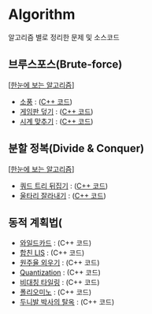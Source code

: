 # Algorithm
알고리즘 별로 정리한 문제 및 소스코드

## 브루스포스(Brute-force)
[[한눈에 보는 알고리즘](https://github.com/Eucha09/Algorithm/blob/main/bruteforce/explain.md)]
* [소풍](https://algospot.com/judge/problem/read/PICNIC) : ([C++ 코드](https://github.com/Eucha09/Algorithm/blob/main/bruteforce/picnic.cpp))
* [게임판 덮기](https://algospot.com/judge/problem/read/BOARDCOVER) : ([C++ 코드](https://github.com/Eucha09/Algorithm/blob/main/bruteforce/boardcover.cpp))
* [시계 맞추기](https://algospot.com/judge/problem/read/CLOCKSYNC) : ([C++ 코드](https://github.com/Eucha09/Algorithm/blob/main/bruteforce/clocksync.cpp))
## 분할 정복(Divide & Conquer)
[[한눈에 보는 알고리즘](https://github.com/Eucha09/Algorithm/blob/main/dc/explain.md)]
* [쿼드 트리 뒤집기](https://algospot.com/judge/problem/read/QUADTREE) : ([C++ 코드](https://github.com/Eucha09/Algorithm/blob/main/dc/quadtree.cpp))
* [울타리 잘라내기](https://algospot.com/judge/problem/read/FENCE) : ([C++ 코드](https://github.com/Eucha09/Algorithm/blob/main/dc/fence.cpp))
## 동적 계획법(
* [와일드카드](https://algospot.com/judge/problem/read/WILDCARD) : (C++ 코드)
* [합친 LIS](https://algospot.com/judge/problem/read/JLIS) : (C++ 코드)
* [원주율 외우기](https://algospot.com/judge/problem/read/PI) : (C++ 코드)
* [Quantization](https://algospot.com/judge/problem/read/QUANTIZE) : (C++ 코드)
* [비대칭 타일링](https://algospot.com/judge/problem/read/ASYMTILING) : (C++ 코드)
* [폴리오미노](https://algospot.com/judge/problem/read/POLY) : (C++ 코드)
* [두니발 박사의 탈옥](https://algospot.com/judge/problem/read/NUMB3RS) : (C++ 코드)
